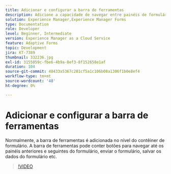 ```yaml
---
title: Adicionar e configurar a barra de ferramentas
description: Adicione a capacidade de navegar entre painéis de formulário.
solution: Experience Manager,Experience Manager Forms
type: Documentation
role: Developer
level: Beginner, Intermediate
version: Experience Manager as a Cloud Service
feature: Adaptive Forms
topic: Development
jira: KT-7389
thumbnail: 332236.jpg
exl-id: 3155059c-fbe6-4b9a-8ef3-8f152658e1af
duration: 104
source-git-commit: 48433a5367c281cf5a1c106b08a1306f1b0e8ef4
workflow-type: tm+mt
source-wordcount: '48'
ht-degree: 0%

---
```


# Adicionar e configurar a barra de ferramentas

Normalmente, a barra de ferramentas é adicionada no nível do contêiner de formulário. A barra de ferramentas pode conter botões para navegar até os painéis anteriores e seguintes do formulário, enviar o formulário, salvar os dados do formulário etc.

>[!VIDEO](https://video.tv.adobe.com/v/332236?quality=12&learn=on)
